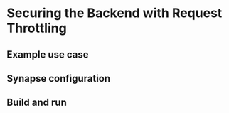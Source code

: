 # Securing the Backend with Request Throttling
## Example use case

## Synapse configuration

## Build and run